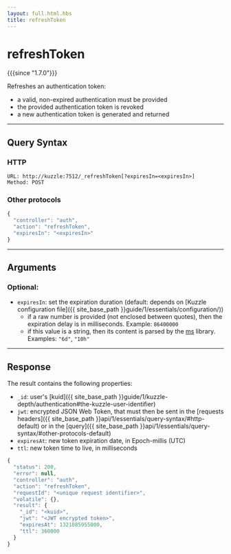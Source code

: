 ```yaml
---
layout: full.html.hbs
title: refreshToken
---
```


# refreshToken

{{{since "1.7.0"}}}

Refreshes an authentication token:

* a valid, non-expired authentication must be provided
* the provided authentication token is revoked
* a new authentication token is generated and returned

---

## Query Syntax

### HTTP

```http
URL: http://kuzzle:7512/_refreshToken[?expiresIn=<expiresIn>]
Method: POST  
```

### Other protocols

```js
{
  "controller": "auth",
  "action": "refreshToken",
  "expiresIn": "<expiresIn>"
}
```

---

## Arguments

### Optional:

* `expiresIn`: set the expiration duration (default: depends on [Kuzzle configuration file]({{ site_base_path }}guide/1/essentials/configuration/))
  * if a raw number is provided (not enclosed between quotes), then the expiration delay is in milliseconds. Example: `86400000`
  * if this value is a string, then its content is parsed by the [ms](https://www.npmjs.com/package/ms) library. Examples: `"6d"`, `"10h"`

---

## Response

The result contains the following properties:

* `_id`: user's [kuid]({{ site_base_path }}guide/1/kuzzle-depth/authentication#the-kuzzle-user-identifier) 
* `jwt`: encrypted JSON Web Token, that must then be sent in the [requests headers]({{ site_base_path }}api/1/essentials/query-syntax/#http-default) or in the [query]({{ site_base_path }}api/1/essentials/query-syntax/#other-protocols-default)
* `expiresAt`: new token expiration date, in Epoch-millis (UTC)
* `ttl`: new token time to live, in milliseconds

```javascript
{
  "status": 200,
  "error": null,
  "controller": "auth",
  "action": "refreshToken",
  "requestId": "<unique request identifier>",
  "volatile": {},
  "result": {
    "_id": "<kuid>",
    "jwt": "<JWT encrypted token>",
    "expiresAt": 1321085955000,
    "ttl": 360000
  }
}
```
